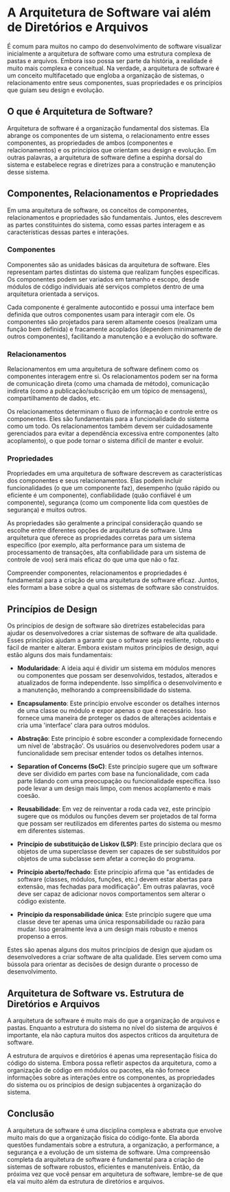 # A Arquitetura de Software vai além de Diretórios e Arquivos

É comum para muitos no campo do desenvolvimento de software visualizar inicialmente a arquitetura de software como uma estrutura complexa de pastas e arquivos. Embora isso possa ser parte da história, a realidade é muito mais complexa e conceitual. Na verdade, a arquitetura de software é um conceito multifacetado que engloba a organização de sistemas, o relacionamento entre seus componentes, suas propriedades e os princípios que guiam seu design e evolução.

## O que é Arquitetura de Software?

Arquitetura de software é a organização fundamental dos sistemas. Ela abrange os componentes de um sistema, o relacionamento entre esses componentes, as propriedades de ambos (componentes e relacionamentos) e os princípios que orientam seu design e evolução. Em outras palavras, a arquitetura de software define a espinha dorsal do sistema e estabelece regras e diretrizes para a construção e manutenção desse sistema.

## Componentes, Relacionamentos e Propriedades

Em uma arquitetura de software, os conceitos de componentes, relacionamentos e propriedades são fundamentais. Juntos, eles descrevem as partes constituintes do sistema, como essas partes interagem e as características dessas partes e interações.

### Componentes

Componentes são as unidades básicas da arquitetura de software. Eles representam partes distintas do sistema que realizam funções específicas. Os componentes podem ser variados em tamanho e escopo, desde módulos de código individuais até serviços completos dentro de uma arquitetura orientada a serviços.

Cada componente é geralmente autocontido e possui uma interface bem definida que outros componentes usam para interagir com ele. Os componentes são projetados para serem altamente coesos (realizam uma função bem definida) e fracamente acoplados (dependem minimamente de outros componentes), facilitando a manutenção e a evolução do software.

### Relacionamentos

Relacionamentos em uma arquitetura de software definem como os componentes interagem entre si. Os relacionamentos podem ser na forma de comunicação direta (como uma chamada de método), comunicação indireta (como a publicação/subscrição em um tópico de mensagens), compartilhamento de dados, etc.

Os relacionamentos determinam o fluxo de informação e controle entre os componentes. Eles são fundamentais para a funcionalidade do sistema como um todo. Os relacionamentos também devem ser cuidadosamente gerenciados para evitar a dependência excessiva entre componentes (alto acoplamento), o que pode tornar o sistema difícil de manter e evoluir.

### Propriedades

Propriedades em uma arquitetura de software descrevem as características dos componentes e seus relacionamentos. Elas podem incluir funcionalidades (o que um componente faz), desempenho (quão rápido ou eficiente é um componente), confiabilidade (quão confiável é um componente), segurança (como um componente lida com questões de segurança) e muitos outros.

As propriedades são geralmente a principal consideração quando se escolhe entre diferentes opções de arquitetura de software. Uma arquitetura que oferece as propriedades corretas para um sistema específico (por exemplo, alta performance para um sistema de processamento de transações, alta confiabilidade para um sistema de controle de voo) será mais eficaz do que uma que não o faz.

Compreender componentes, relacionamentos e propriedades é fundamental para a criação de uma arquitetura de software eficaz. Juntos, eles formam a base sobre a qual os sistemas de software são construídos.

## Princípios de Design

Os princípios de design de software são diretrizes estabelecidas para ajudar os desenvolvedores a criar sistemas de software de alta qualidade. Esses princípios ajudam a garantir que o software seja resiliente, robusto e fácil de manter e alterar. Embora existam muitos princípios de design, aqui estão alguns dos mais fundamentais:

- **Modularidade**: A ideia aqui é dividir um sistema em módulos menores ou componentes que possam ser desenvolvidos, testados, alterados e atualizados de forma independente. Isso simplifica o desenvolvimento e a manutenção, melhorando a compreensibilidade do sistema.

- **Encapsulamento**: Este princípio envolve esconder os detalhes internos de uma classe ou módulo e expor apenas o que é necessário. Isso fornece uma maneira de proteger os dados de alterações acidentais e cria uma 'interface' clara para outros módulos.

- **Abstração**: Este princípio é sobre esconder a complexidade fornecendo um nível de 'abstração'. Os usuários ou desenvolvedores podem usar a funcionalidade sem precisar entender todos os detalhes internos.

- **Separation of Concerns (SoC)**: Este princípio sugere que um software deve ser dividido em partes com base na funcionalidade, com cada parte lidando com uma preocupação ou funcionalidade específica. Isso pode levar a um design mais limpo, com menos acoplamento e mais coesão.

- **Reusabilidade**: Em vez de reinventar a roda cada vez, este princípio sugere que os módulos ou funções devem ser projetados de tal forma que possam ser reutilizados em diferentes partes do sistema ou mesmo em diferentes sistemas.

- **Princípio de substituição de Liskov (LSP)**: Este princípio declara que os objetos de uma superclasse devem ser capazes de ser substituídos por objetos de uma subclasse sem afetar a correção do programa.

- **Princípio aberto/fechado**: Este princípio afirma que "as entidades de software (classes, módulos, funções, etc.) devem estar abertas para extensão, mas fechadas para modificação". Em outras palavras, você deve ser capaz de adicionar novos comportamentos sem alterar o código existente.

- **Princípio da responsabilidade única**: Este princípio sugere que uma classe deve ter apenas uma única responsabilidade ou razão para mudar. Isso geralmente leva a um design mais robusto e menos propenso a erros.

Estes são apenas alguns dos muitos princípios de design que ajudam os desenvolvedores a criar software de alta qualidade. Eles servem como uma bússola para orientar as decisões de design durante o processo de desenvolvimento.

## Arquitetura de Software vs. Estrutura de Diretórios e Arquivos

A arquitetura de software é muito mais do que a organização de arquivos e pastas. Enquanto a estrutura do sistema no nível do sistema de arquivos é importante, ela não captura muitos dos aspectos críticos da arquitetura de software.

A estrutura de arquivos e diretórios é apenas uma representação física do código do sistema. Embora possa refletir aspectos da arquitetura, como a organização de código em módulos ou pacotes, ela não fornece informações sobre as interações entre os componentes, as propriedades do sistema ou os princípios de design subjacentes à organização do sistema.

## Conclusão

A arquitetura de software é uma disciplina complexa e abstrata que envolve muito mais do que a organização física do código-fonte. Ela aborda questões fundamentais sobre a estrutura, a organização, a performance, a segurança e a evolução de um sistema de software. Uma compreensão completa da arquitetura de software é fundamental para a criação de sistemas de software robustos, eficientes e manuteníveis. Então, da próxima vez que você pensar em arquitetura de software, lembre-se de que ela vai muito além da estrutura de diretórios e arquivos.
